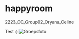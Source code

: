 # happyroom
2223_CC_Group02_Oryana_Celine

Test :)
![Groepsfoto](https://github.com/VdMOryana/happyroom/assets/127089449/1e77192c-96ee-4f50-afc8-6e91350e3cdf)
